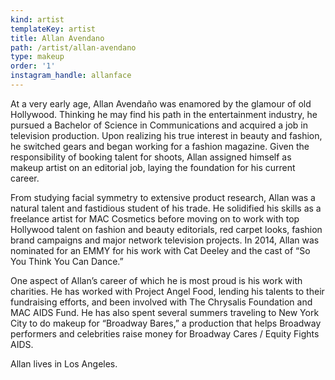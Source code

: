 ```yaml
---
kind: artist
templateKey: artist
title: Allan Avendano
path: /artist/allan-avendano
type: makeup
order: '1'
instagram_handle: allanface
---
```

At a very early age, Allan Avendaño was enamored by the glamour of old Hollywood. Thinking he may find his path in the entertainment industry, he pursued a Bachelor of Science in Communications and acquired a job in television production. Upon realizing his true interest in beauty and fashion, he switched gears and began working for a fashion magazine. Given the responsibility of booking talent for shoots, Allan assigned himself as makeup artist on an editorial job, laying the foundation for his current career.

From studying facial symmetry to extensive product research, Allan was a natural talent and fastidious student of his trade. He solidified his skills as a freelance artist for MAC Cosmetics before moving on to work with top Hollywood talent on fashion and beauty editorials, red carpet looks, fashion brand campaigns and major network television projects. In 2014, Allan was nominated for an EMMY for his work with Cat Deeley and the cast of “So You Think You Can Dance.”

One aspect of Allan’s career of which he is most proud is his work with charities. He has worked with Project Angel Food, lending his talents to their fundraising efforts, and been involved with The Chrysalis Foundation and MAC AIDS Fund. He has also spent several summers traveling to New York City to do makeup for “Broadway Bares,” a production that helps Broadway performers and celebrities raise money for Broadway Cares / Equity Fights AIDS.

Allan lives in Los Angeles.